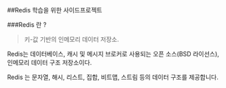 ##Redis 학습을 위한 사이드프로젝트

###Redis 란 ?
>키-값 기반의 인메모리 데이터 저장소.

Redis는 데이터베이스, 캐시 및 메시지 브로커로 사용되는 오픈 소스(BSD 라이선스), 인메모리 데이터 구조 저장소이다.

Redis 는 문자열, 해시, 리스트, 집합, 비트맵, 스트림 등의 데이터 구조를 제공합니다.

